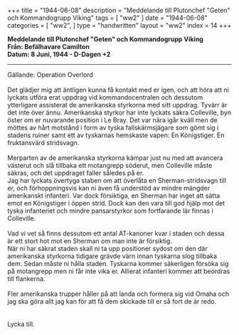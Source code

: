 +++
title = "1944-06-08"
description = "Meddelande till Plutonchef \"Geten\" och Kommandogrupp Viking"
tags = [
    "ww2"
]
date = "1944-06-08"
categories = [
    "ww2",
]
type = "handwritten"
layout = "ww2"
index = 14
+++

**Meddelande till Plutonchef "Geten" och Kommandogrupp Viking**
\
**Från: Befälhavare Camilton**
\
**Datum: 8 Juni, 1944 - D-Dagen +2**

---
Gällande: Operation Overlord
\
\
Det glädjer mig att äntligen kunna få kontakt med er igen, och att höra att ni lyckats utföra erat uppdrag vid kommandocentralen och dessutom ytterligare assisterat de amerikanska styrkorna med sitt uppdrag. Tyvärr är det inte över ännu. Amerikanska styrkor har inte lyckats säkra Colleville, byn öster om er nuvarande position i Le Bray. Det var nära igår kväll men de möttes av hårt motstånd i form av tyska fallskärmsjägare som gömt sig i stadens ruiner samt ett av tyskarnas hemskaste vapen: En Königstiger. En fruktansvärd stridsvagn.
\
\
Merparten av de amerikanska styrkorna kämpar just nu med att avancera västerut och slå tillbaka ett motangrepp söderut, men Colleville måste säkras, och det uppdraget faller således på er.
\
Jag har lyckats övertyga staben om att överlåta en Sherman-stridsvagn till er, och förhoppningsvis kan ni även få understöd av mindre mängder amerikanskt infanteri. Var dock försiktiga, en Sherman har inget att sätta emot en Königstiger i öppen strid. Dock kan den vara till god hjälp mot det tyska infanteriet och mindre pansarstyrkor som fortfarande lär finnas i Colleville. 
\
\
Vad vi vet så finns dessutom ett antal AT-kanoner kvar i staden och dessa är ett stort hot mot en Sherman om man inte är försiktig.
\
När ni har säkrat staden skall ni ta upp positioner sydost om den där amerikanska styrkorna tidigare grävde värn innan tyskarna slog tillbaka dem. Sedan måste ni hålla staden. Tyskarna kommer säkerligen försöka sig på motangrepp men ni får inte vika er. Allierat infanteri kommer att beordras till flankerna.
\
\
Fler amerikanska trupper håller på att landa och formera sig vid Omaha och jag ska göra allt jag kan för att få dem skickade till er så fort de är redo.
\
\
\
Lycka till.

